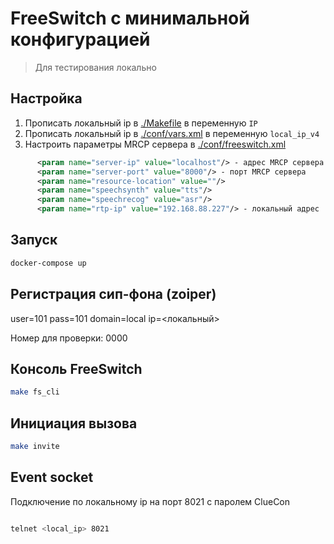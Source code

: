# FreeSwitch с минимальной конфигурацией

> Для тестирования локально

## Настройка

1. Прописать локальный ip в [./Makefile](./Makefile) в переменную `IP`
2. Прописать локальный ip в [./conf/vars.xml](./conf/vars.xml) в переменную `local_ip_v4`
3. Настроить параметры MRCP сервера в [./conf/freeswitch.xml](./conf/freeswitch.xml)

```XML
      <param name="server-ip" value="localhost"/> - адрес MRCP сервера
      <param name="server-port" value="8000"/> - порт MRCP сервера
      <param name="resource-location" value=""/>
      <param name="speechsynth" value="tts"/>
      <param name="speechrecog" value="asr"/>
      <param name="rtp-ip" value="192.168.88.227"/> - локальный адрес
```


## Запуск

```bash
docker-compose up
```

## Регистрация сип-фона (zoiper)

user=101
pass=101
domain=local
ip=<локальный>

Номер для проверки: 0000


## Консоль FreeSwitch

```bash
make fs_cli

```


## Инициация вызова

```bash
make invite

```

## Event socket

Подключение по локальному ip на порт 8021 с паролем ClueCon

```bash

telnet <local_ip> 8021

```
